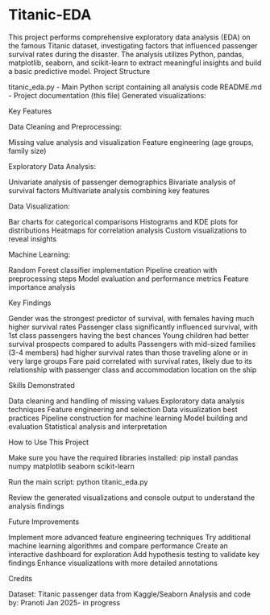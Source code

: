 # Titanic-EDA
This project performs comprehensive exploratory data analysis (EDA) on the famous Titanic dataset, investigating factors that influenced passenger survival rates during the disaster. The analysis utilizes Python, pandas, matplotlib, seaborn, and scikit-learn to extract meaningful insights and build a basic predictive model.
Project Structure

titanic_eda.py - Main Python script containing all analysis code
README.md - Project documentation (this file)
Generated visualizations:

Key Features

Data Cleaning and Preprocessing:

Missing value analysis and visualization
Feature engineering (age groups, family size)


Exploratory Data Analysis:

Univariate analysis of passenger demographics
Bivariate analysis of survival factors
Multivariate analysis combining key features


Data Visualization:

Bar charts for categorical comparisons
Histograms and KDE plots for distributions
Heatmaps for correlation analysis
Custom visualizations to reveal insights


Machine Learning:

Random Forest classifier implementation
Pipeline creation with preprocessing steps
Model evaluation and performance metrics
Feature importance analysis



Key Findings

Gender was the strongest predictor of survival, with females having much higher survival rates
Passenger class significantly influenced survival, with 1st class passengers having the best chances
Young children had better survival prospects compared to adults
Passengers with mid-sized families (3-4 members) had higher survival rates than those traveling alone or in very large groups
Fare paid correlated with survival rates, likely due to its relationship with passenger class and accommodation location on the ship

Skills Demonstrated

Data cleaning and handling of missing values
Exploratory data analysis techniques
Feature engineering and selection
Data visualization best practices
Pipeline construction for machine learning
Model building and evaluation
Statistical analysis and interpretation

How to Use This Project

Make sure you have the required libraries installed:
pip install pandas numpy matplotlib seaborn scikit-learn

Run the main script:
python titanic_eda.py

Review the generated visualizations and console output to understand the analysis findings

Future Improvements

Implement more advanced feature engineering techniques
Try additional machine learning algorithms and compare performance
Create an interactive dashboard for exploration
Add hypothesis testing to validate key findings
Enhance visualizations with more detailed annotations

Credits

Dataset: Titanic passenger data from Kaggle/Seaborn
Analysis and code by: Pranoti
Jan 2025- in progress
